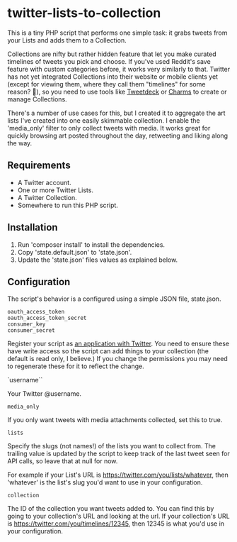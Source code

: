 # twitter-lists-to-collection

This is a tiny PHP script that performs one simple task: it grabs tweets from your Lists and adds them to a Collection.

Collections are nifty but rather hidden feature that let you make curated timelines of tweets you pick and choose. If you've used Reddit's save feature with custom categories before, it works very similarly to that. Twitter has not yet integrated Collections into their website or mobile clients yet (except for viewing them, where they call them "timelines" for some reason? 🤔), so you need to use tools like [Tweetdeck](https://tweetdeck.twitter.com) or [Charms](http://charm.benapps.net/) to create or manage Collections.

There's a number of use cases for this, but I created it to aggregate the art lists I've created into one easily skimmable collection. I enable the 'media_only' filter to only collect tweets with media. It works great for quickly browsing art posted throughout the day, retweeting and liking along the way.

## Requirements
* A Twitter account.
* One or more Twitter Lists.
* A Twitter Collection.
* Somewhere to run this PHP script.

## Installation
1. Run 'composer install' to install the dependencies.
2. Copy 'state.default.json' to 'state.json'.
3. Update the 'state.json' files values as explained below.

## Configuration
The script's behavior is a configured using a simple JSON file, state.json.

``oauth_access_token``  
``oauth_access_token_secret``  
``consumer_key``  
``consumer_secret``  

Register your script as [an application with Twitter](https://apps.twitter.com/app/new). You need to ensure these have write access so the script can add things to your collection (the default is read only, I believe.) If you change the permissions you may need to regenerate these for it to reflect the change.

`username``

Your Twitter @username.

``media_only``

If you only want tweets with media attachments collected, set this to true.

``lists``

Specify the slugs (not names!) of the lists you want to collect from. The trailing value is updated by the script to keep track of the last tweet seen for API calls, so leave that at null for now.

For example if your List's URL is https://twitter.com/you/lists/whatever, then 'whatever' is the list's slug you'd want to use in your configuration.

``collection``

The ID of the collection you want tweets added to. You can find this by going to your collection's URL and looking at the url. If your collection's URL is https://twitter.com/you/timelines/12345, then 12345 is what you'd use in your configuration.
